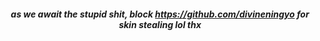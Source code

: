 <h5 align="center">

 as we await the stupid shit, block https://github.com/divineningyo for skin stealing lol thx

<h5 align="center">
